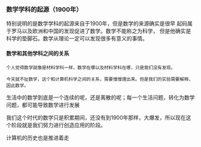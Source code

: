 ### 数学学科的起源（1900年）
特别说明的是数学学科的起源来自于1900年，但是数学的来源确实是很早
起码属于罗马以及欧洲和中国的发现促进了数学。数学不能称之为科学，
但是他确实是科学的垫脚石。数学从理论一定可以发现很多有意义的事情。
#### 数学和其他学科之间的关系
	个人觉得数学就像是材料学科一样，数学在哪以及材料学科在哪，只是我们没有发现。
	
	今天就不扯数学，这个和计算机科学之间的关系，需要慢慢理出来。但是我们的实验需要解释，因此数学。
	

生活中的数学到底是一个连续的呢，还是离散的呢；每一个生活问题，转化为数学问题，都可能导致数学进行发展

我们这个时代的数学只是积累期间，还没有到1900年那样，大爆发，所以现在这个阶段就是我们努力进行创造应用的阶段。

计算机的历史也是推进着走